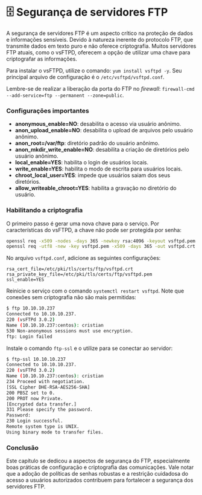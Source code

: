 # 🗄 Segurança de servidores FTP

A segurança de servidores FTP é um aspecto crítico na proteção de dados e informações sensíveis. Devido à natureza inerente do protocolo FTP, que transmite dados em texto puro e não oferece criptografia. Muitos servidores FTP atuais, como o vsFTPD, oferecem a opção de utilizar uma chave para criptografar as informações.

Para instalar o vsFTPD, utilize o comando: `yum install vsftpd -y`. Seu principal arquivo de configuração é o `/etc/vsftpd/vsftpd.conf`.

Lembre-se de realizar a liberação da porta do FTP no _firewall_: `firewall-cmd --add-service=ftp --permanent --zone=public`.

### Configurações importantes

* **anonymous\_enable=NO**: desabilita o acesso via usuário anônimo.
* **anon\_upload\_enable=NO**: desabilita o upload de arquivos pelo usuário anônimo.
* **anon\_root=/var/ftp**: diretório padrão do usuário anônimo.
* **anon\_mkdir\_write\_enable=NO**: desabilita a criação de diretórios pelo usuário anônimo.
* **local\_enable=YES**: habilita o login de usuários locais.
* **write\_enable=YES**: habilita o modo de escrita para usuários locais.
* **chroot\_local\_user=YES**: impede que usuários saiam dos seus diretórios.
* **allow\_writeable\_chroot=YES**: habilita a gravação no diretório do usuário.

### Habilitando a criptografia

O primeiro passo é gerar uma nova chave para o serviço. Por características do vsFTPD, a chave não pode ser protegida por senha:

```bash
openssl req -x509 -nodes -days 365 -newkey rsa:4096 -keyout vsftpd.pem -out vsftpd.pem
openssl req -utf8 -new -key vsftpd.pem -x509 -days 365 -out vsftpd.crt
```

No arquivo `vsftpd.conf`, adicione as seguintes configurações:

```
rsa_cert_file=/etc/pki/tls/certs/ftp/vsftpd.crt
rsa_private_key_file=/etc/pki/tls/certs/ftp/vsftpd.pem
ssl_enable=YES
```

Reinicie o serviço com o comando `systemctl restart vsftpd`. Note que conexões sem criptografia não são mais permitidas:

```bash
$ ftp 10.10.10.237
Connected to 10.10.10.237.
220 (vsFTPd 3.0.2)
Name (10.10.10.237:centos): cristian
530 Non-anonymous sessions must use encryption.
ftp: Login failed
```

Instale o comando `ftp-ssl` e o utilize para se conectar ao servidor:

```bash
$ ftp-ssl 10.10.10.237
Connected to 10.10.10.237.
220 (vsFTPd 3.0.2)
Name (10.10.10.237:centos): cristian
234 Proceed with negotiation.
[SSL Cipher DHE-RSA-AES256-SHA]
200 PBSZ set to 0.
200 PROT now Private.
[Encrypted data transfer.]
331 Please specify the password.
Password:
230 Login successful.
Remote system type is UNIX.
Using binary mode to transfer files.
```

### Conclusão

Este capítulo se dedicou a aspectos de segurança do FTP, especialmente boas práticas de configuração e criptografia das comunicações. Vale notar que a adoção de políticas de senhas robustas e a restrição cuidadosa do acesso a usuários autorizados contribuem para fortalecer a segurança dos servidores FTP.
